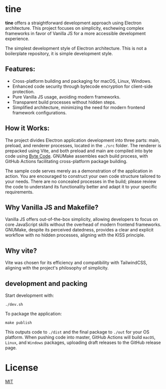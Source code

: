 # tine 

**tine** offers a straightforward development approach using Electron architecture. This project focuses on simplicity, eschewing complex frameworks in favor of Vanilla JS for a more accessible development experience.

The simplest development style of Electron architecture. This is not a boilerplate repository, it is simple development style. 

## Features:
- Cross-platform building and packaging for macOS, Linux, Windows.
- Enhanced code security through bytecode encryption for client-side protection.
- Pure Vanilla JS usage, avoiding modern frameworks.
- Transparent build processes without hidden steps.
- Simplified architecture, minimizing the need for modern frontend framework configurations.

## How it Works:  
The project divides Electron application development into three parts: main, preload, and renderer processes, located in the `./src` folder. The renderer is prepacked using Vite, and both preload and main are compiled into byte code using [Byte Code](https://github.com/bytenode/bytenode). GNUMake assembles each build process, with GitHub Actions facilitating cross-platform package building.

The sample code serves merely as a demonstration of the application in action. You are encouraged to construct your own code structure tailored to your needs. There are no concealed processes in the build; please review the code to understand its functionality better and adapt it to your specific requirements.

## Why Vanilla JS and Makefile?  
Vanilla JS offers out-of-the-box simplicity, allowing developers to focus on core JavaScript skills without the overhead of modern frontend frameworks. GNUMake, despite its perceived datedness, provides a clear and explicit workflow with no hidden processes, aligning with the KISS principle.

## Why vite?  
Vite was chosen for its efficiency and compatibility with TailwindCSS, aligning with the project's philosophy of simplicity.

## development and packing
Start development with:  
```
./dev.sh
```

To package the application:  
```
make publish
```
This outputs code to `./dist` and the final package to `./out` for your OS platform. When pushing code into master, GitHub Actions will build `macOS`, `Linux`, and `Windows` packages, uploading draft releases to the GitHub release page.   

# License
[MIT](./LICENSE)